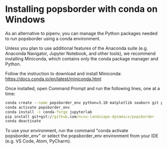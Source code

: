 # Installing popsborder with conda on Windows

As an alternative to pipenv, you can manage the Python packages needed to run popsborder using a conda environment.

Unless you plan to use additional features of the Anaconda suite (e.g. Anaconda Navigator, Jupyter Notebook, and other tools), we recommend installing Miniconda, which contains only the conda package manager and Python.

Follow the instruction to download and install Miniconda: <https://docs.conda.io/en/latest/miniconda.html>

Once installed, open Command Prompt and run the following lines, one at a time:

```bat
conda create --name popsborder_env python=3.10 matplotlib seaborn git pip
conda activate popsborder_env
conda install -c conda-forge jupyterlab
pip install git+git://github.com/ncsu-landscape-dynamics/popsborder
conda deactivate
```

To use your environment, run the command "conda activate popsborder_env" or select the popsborder_env environment from your IDE (e.g. VS Code, Atom, PyCharm).
